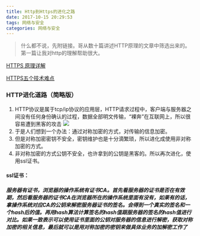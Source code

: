 ```yaml
---
title: Http到Https的进化之路
date: 2017-10-15 20:29:53
tags: 网络与安全
categories: 网络与安全
---
```

>什么都不说，先附链接。哥从数十篇讲述HTTP原理的文章中筛选出来的。第一篇让我对http的理解帮助很大。

[HTTPS 原理详解
](https://zhuanlan.zhihu.com/p/27395037)

[HTTPS五个技术难点](https://support.upyun.com/hc/kb/article/1058927/)

### HTTP进化道路（简略版）
1. HTTP协议是属于tcp/ip协议的应用层，HTTP请求过程中，客户端与服务器之间没有任何身份确认的过程，数据全部明文传输，“裸奔”在互联网上，所以很容易遭到黑客的攻击
![](https://ww1.sinaimg.cn/large/005Y4715gy1fkj81oy0c8j30py0cdwfd.jpg)
2. 于是人们想到一个办法：通过对称加密的方式，对传输的信息加密。
3. 但是对称加密密钥不安全，密钥维护也是十分滴繁琐，所以进化成使用非对称加密的方式。
4. 非对称加密的方式公钥不安全，也许拿到的公钥是黑客的。所以再次进化，使用ssl证书。
#### ssl证书：
##### 服务器有证书，浏览器的操作系统有证书CA。首先看服务器的证书是否在有效期，然后看服务器的证书CA在浏览器所在的操作系统里面有没有，如果有的话，拿操作系统对应CA的公钥来解密服务器证书的签名。会得到一个真实的签名和一个hash后的值。再用hash算法计算签名的hash值跟服务器的签名的hash值进行对比。如果一致表示可以使用证书里面的公钥对服务器的信息进行解密，获取对称加密的相关信息，最后就可以是用对称加密的密钥来做具体业务的加解密工作了
